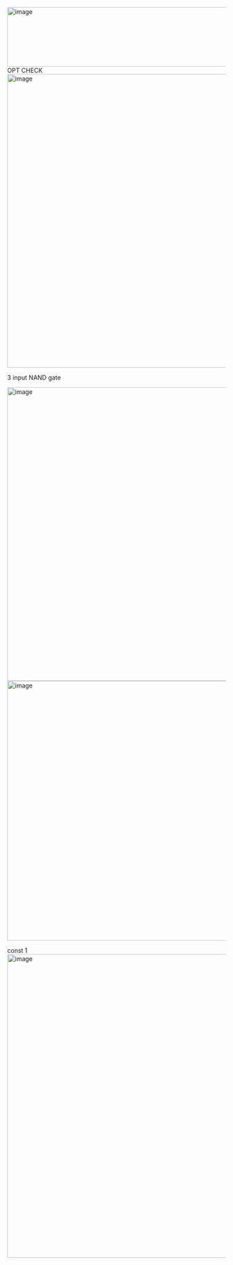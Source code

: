 <img width="1161" height="137" alt="image" src="https://github.com/user-attachments/assets/8d7c8e3d-8a3e-4723-8a20-f8b505b27dfb" />
OPT CHECK

<img width="638" height="676" alt="image" src="https://github.com/user-attachments/assets/e83a0eb1-5bdd-45c7-b076-0ebf99ef4ff8" />

3 input NAND gate 

<img width="638" height="676" alt="image" src="https://github.com/user-attachments/assets/12bd87dd-2762-42bb-ab36-e3397d12b8d3" />

<img width="1008" height="598" alt="image" src="https://github.com/user-attachments/assets/f0bcd1d1-7bad-45ce-9afc-99051b50d2f1" />

const 1 
<img width="1052" height="699" alt="image" src="https://github.com/user-attachments/assets/ac51c66a-e688-4e33-8d36-99115c640cae" />

